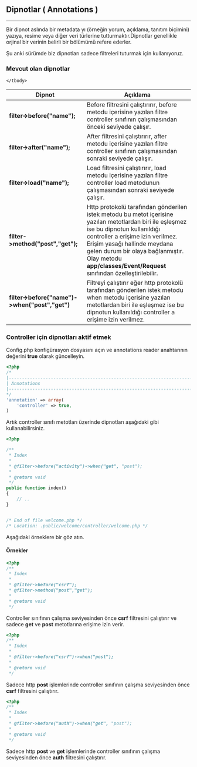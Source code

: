 
## Dipnotlar ( Annotations )

------

Bir dipnot aslında bir metadata yı (örneğin yorum,  açıklama, tanıtım biçimini) yazıya, resime veya diğer veri türlerine tutturmaktır.Dipnotlar genellikle orjinal bir verinin belirli bir bölümümü refere ederler. 

Şu anki sürümde biz dipnotları sadece filtreleri tuturmak için kullanıyoruz.

### Mevcut olan dipnotlar

<table>
    <thead>
        <tr>
            <th>Dipnot</th>    
            <th>Açıklama</th>
        </tr>
    </thead>
    <tbody>
        <tr>
            <td><b>filter->before("name");</b></td>
            <td>Before filtresini çalıştırırır, before metodu içerisine yazılan filtre controller sınıfının çalışmasından önceki seviyede çalışır.</td>
        </tr>
        <tr>
            <td><b>filter->after("name");</b></td>
            <td>After filtresini çalıştırırır, after metodu içerisine yazılan filtre controller sınıfının çalışmasından sonraki seviyede çalışır.</td>
        </tr>
        <tr>
            <td><b>filter->load("name");</b></td>
            <td>Load filtresini çalıştırırır, load metodu içerisine yazılan filtre controller load metodunun çalışmasından sonraki seviyede çalışır.</td>
        </tr>
        <tr>
            <td><b>filter->method("post","get");</b></td>
            <td>Http protokolü tarafından gönderilen istek metodu bu metot içerisine yazılan metotlardan biri ile eşleşmez ise bu dipnotun kullanıldığı controller a erişime izin verilmez. Erişim yasağı hallinde meydana gelen durum bir olaya bağlanmıştır. Olay metodu <b>app/classes/Event/Request</b> sınıfından özelleştirilebilir.</td>
        </tr>
         <tr>
            <td><b>filter->before("name")->when("post","get")</b></td>
            <td>Filtreyi çalıştırır eğer http protokolü tarafından gönderilen istek metodu when metodu içerisine yazılan metotlardan biri ile eşleşmez ise bu dipnotun kullanıldığı controller a erişime izin verilmez.</td>
        </tr>

    </tbody>
</table>

### Controller için dipnotları aktif etmek

Config.php konfigürasyon dosyasını açın ve annotations reader anahtarının değerini <b>true</b> olarak güncelleyin.

```php
<?php
/*
|--------------------------------------------------------------------------
| Annotations
|--------------------------------------------------------------------------
*/
'annotation' => array(
    'controller' => true,
)
```

Artık controller sınıfı metotları üzerinde dipnotları aşağıdaki gibi kullanabilirsiniz.

```php
<?php

/**
 * Index
 *
 * @filter->before("activity")->when("get", "post");
 * 
 * @return void
 */
public function index()
{
    // ..
}


/* End of file welcome.php */
/* Location: .public/welcome/controller/welcome.php */
```

Aşağıdaki örneklere bir göz atın.


#### Örnekler

```php
<?php
/**
 * Index
 *
 * @filter->before("csrf");
 * @filter->method("post","get");
 *
 * @return void
 */
```

Controller sınıfının çalışma seviyesinden önce <b>csrf</b> filtresini çalıştırır ve sadece <b>get</b> ve <b>post</b> metotlarına erişime izin verir.

```php
<?php
/**
 * Index
 *
 * @filter->before("csrf")->when("post");
 * 
 * @return void
 */
```

Sadece http <b>post</b> işlemlerinde controller sınıfının çalışma seviyesinden önce <b>csrf</b> filtresini çalıştırır.


```php
<?php
/**
 * Index
 *
 * @filter->before("auth")->when("get", "post");
 *
 * @return void
 */
```

Sadece http <b>post</b> ve <b>get</b> işlemlerinde controller sınıfının çalışma seviyesinden önce <b>auth</b> filtresini çalıştırır.